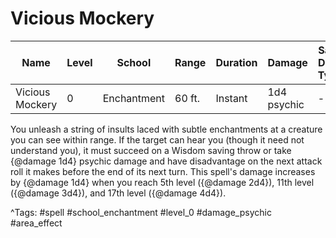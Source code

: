 # Vicious Mockery

| Name | Level | School | Range | Duration | Damage | Save DC & Type |
|------|-------|--------|-------|----------|--------|----------------|
| Vicious Mockery | 0 | Enchantment | 60 ft. | Instant | 1d4 psychic | - |

You unleash a string of insults laced with subtle enchantments at a creature you can see within range. If the target can hear you (though it need not understand you), it must succeed on a Wisdom saving throw or take {@damage 1d4} psychic damage and have disadvantage on the next attack roll it makes before the end of its next turn. This spell's damage increases by {@damage 1d4} when you reach 5th level ({@damage 2d4}), 11th level ({@damage 3d4}), and 17th level ({@damage 4d4}).

^Tags: #spell #school_enchantment #level_0 #damage_psychic #area_effect